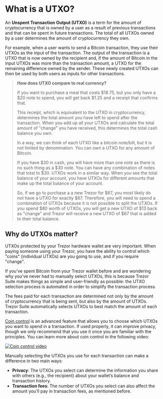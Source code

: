 # What is a UTXO?

An **Unspent Transaction Output (UTXO)** is a term for the amount of cryptocurrency that is owned by a user as a result of previous transactions and that can be spent in future transactions. The total of all UTXOs owned by a user determines the amount of cryptocurrency they own.

For example, when a user wants to send a Bitcoin transaction, they use their UTXOs as the input of the transaction. The output of the transaction is a UTXO that is now owned by the recipient and, if the amount of Bitcoin in the input UTXOs was more than the transaction amount, a UTXO for the remaining difference owned by the sender. These newly created UTXOs can then be used by both users as inputs for other transactions.

> **How does UTXO compare to real currency?**  
>
> If you want to purchase a meal that costs $18.75, but you only have a $20 note to spend, you will get back $1.25 and a receipt that confirms that.
>
> This receipt, which is equivalent to the UTXO in cryptocurrency, determines the total amount you have left to spend after the transaction. When you add up all your UTXOs and calculate the total amount of "change" you have received, this determines the total cash balance you own.
>
> In a way, we can think of each UTXO like a bitcoin note/bill, but it is not limited by denomination. You can own a UTXO for any amount of Bitcoin.
>
> If you have $30 in cash, you will have more than one note as there is no such thing as a $30 note. You can have any combination of notes that total to $30. UTXOs work in a similar way. When you see the total balance of your account, you have UTXOs for different amounts that make up the total balance of your account.
>
> So, if we go to purchase a a new Trezor for $67, you most likely do not have a UTXO for exactly $67. Therefore, you will need to spend a combination of UTXOs because it is not possible to split the UTXOs. If you spend $80 worth of UTXOs, you will get a new UTXO of $13 back as "change" and Trezor will receive a new UTXO of $67 that is added to their total balance.

## Why do UTXOs matter?

UTXOs protected by your Trezor hardware wallet are very important. When paying someone using your Trezor, you have the ability to control which "coins" (individual UTXOs) are you going to use, and if you require "change".

If you’ve spent Bitcoin from your Trezor wallet before and are wondering why you’ve never had to manually select UTXOs, this is because Trezor Suite makes things as simple and user-friendly as possible: the UTXO selection process is automated in order to simplify the transaction process.

The fees paid for each transaction are determined not only by the amount of cryptocurrency that is being sent, but also by the amount of UTXOs. Trezor Suite automatically selects UTXOs to best match the amount of each transaction.

[Coin control](https://trezor.io/learn/a/coin-control-in-trezor-suite) is an advanced feature that allows you to choose which UTXOs you want to spend in a transaction. If used properly, it can improve privacy, though we only recommend that you use it once you are familiar with the principles. You can learn more about coin control in the following video:

[![Coin control video](https://img.youtube.com/vi/WrLjLhHvwhM/0.jpg)](https://www.youtube.com/watch?v=WrLjLhHvwhM)


Manually selecting the UTXOs you use for each transaction can make a difference in two main ways:  

- **Privacy**: The UTXOs you select can determine the information you share with others (e.g., the recipient) about your wallet’s balance and transaction history.
- **Transaction fees**: The number of UTXOs you select can also affect the amount you’ll pay in transaction fees, as mentioned before.
